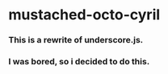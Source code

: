 # mustached-octo-cyril

### This is a rewrite of underscore.js.
### I was bored, so i decided to do this.
